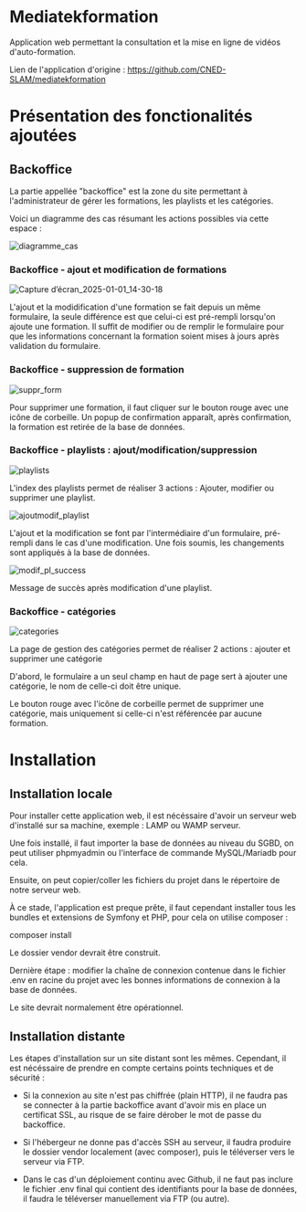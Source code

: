 # Mediatekformation

Application web permettant la consultation et la mise en ligne de vidéos d'auto-formation.

Lien de l'application d'origine : https://github.com/CNED-SLAM/mediatekformation

# Présentation des fonctionalités ajoutées
## Backoffice

La partie appellée "backoffice" est la zone du site permettant à l'administrateur de gérer les formations, les playlists et les catégories.

Voici un diagramme des cas résumant les actions possibles via cette espace : 

![diagramme_cas](https://github.com/user-attachments/assets/1877dcb7-7716-4e53-b1f2-64472007a47e)

### Backoffice - ajout et modification de formations 

![Capture d’écran_2025-01-01_14-30-18](https://github.com/user-attachments/assets/a55d1cf5-8b9f-4051-9ccd-351bddeb5231)

L'ajout et la modidification d'une formation se fait depuis un même formulaire, la seule différence est que celui-ci est pré-rempli lorsqu'on ajoute une formation.
Il suffit de modifier ou de remplir le formulaire pour que les informations concernant la formation soient mises à jours après validation du formulaire.

### Backoffice - suppression de formation

![suppr_form](https://github.com/user-attachments/assets/69ff4f76-316f-4a70-bc55-75bf4ac072f1)

Pour supprimer une formation, il faut cliquer sur le bouton rouge avec une icône de corbeille. Un popup de confirmation apparaît, après confirmation, la formation est retirée de la base de données.

### Backoffice - playlists : ajout/modification/suppression

![playlists](https://github.com/user-attachments/assets/72c027fe-219f-4ca7-813f-bb13f77c77d0)

L'index des playlists permet de réaliser 3 actions : Ajouter, modifier ou supprimer une playlist.

![ajoutmodif_playlist](https://github.com/user-attachments/assets/3bf61ca5-e4e6-4340-8b43-3622db120e51)

L'ajout et la modification se font par l'intermédiaire d'un formulaire, pré-rempli dans le cas d'une modification. Une fois soumis, les changements sont appliqués à la base de données.

![modif_pl_success](https://github.com/user-attachments/assets/4b27e3a6-3907-4aad-98b0-ad82f010dfde)

Message de succès après modification d'une playlist.

### Backoffice - catégories

![categories](https://github.com/user-attachments/assets/cf9dcae2-0e02-4a31-9239-45fc5318245c)

La page de gestion des catégories permet de réaliser 2 actions : ajouter et supprimer une catégorie

D'abord, le formulaire a un seul champ en haut de page sert à ajouter une catégorie, le nom de celle-ci doit être unique.

Le bouton rouge avec l'icône de corbeille permet de supprimer une catégorie, mais uniquement si celle-ci n'est référencée par aucune formation.

# Installation

## Installation locale

Pour installer cette application web, il est nécéssaire d'avoir un serveur web d'installé sur sa machine, exemple : LAMP ou WAMP serveur.

Une fois installé, il faut importer la base de données au niveau du SGBD, on peut utiliser phpmyadmin ou l'interface de commande MySQL/Mariadb pour cela.

Ensuite, on peut copier/coller les fichiers du projet dans le répertoire de notre serveur web.

À ce stade, l'application est preque prête, il faut cependant installer tous les bundles et extensions de Symfony et PHP, pour cela on utilise composer : 

  composer install

Le dossier vendor devrait être construit.

Dernière étape : modifier la chaîne de connexion contenue dans le fichier .env en racine du projet avec les bonnes informations de connexion à la base de données.

Le site devrait normalement être opérationnel.

## Installation distante

Les étapes d'installation sur un site distant sont les mêmes. Cependant, il est nécéssaire de prendre en compte certains points techniques et de sécurité :

- Si la connexion au site n'est pas chiffrée (plain HTTP), il ne faudra pas se connecter à la partie backoffice avant d'avoir mis en place un certificat SSL, au risque de se faire dérober le mot de passe du backoffice.

- Si l'hébergeur ne donne pas d'accès SSH au serveur, il faudra produire le dossier vendor localement (avec composer), puis le téléverser vers le serveur via FTP.

- Dans le cas d'un déploiement continu avec Github, il ne faut pas inclure le fichier .env final qui contient des identifiants pour la base de données, il faudra le téléverser manuellement via FTP (ou autre).

